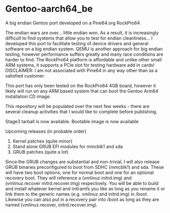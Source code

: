 # Gentoo-aarch64_be
A big endian Gentoo port developed on a Pine64.org RockPro64

The endian wars are over... little endian won. As a result, it is increasingly difficult to find systems that allow you to test for endian cleanliness...
I developed this port to facilitate testing of device drivers and general software on a big endian system. QEMU is another approach for big endian testing, however performance suffers greatly and many race conditions are harder to find. The RockPro64 platform is affordable and unlike other small ARM systems, it supports a PCIe slot for testing hardware add in cards! DISCLAIMER: I am not associated with Pine64 in any way other than as a satisfied customer.

This port has only been tested on the RockPro64 4GB board, however it likely will run on any ARM based system that can boot the Gentoo Arm64 installation CD image.

This repository will be populated over the next few weeks - there are several cleanup activities that I would like to complete before publishing.

Stage3 tarball is now available.
Bootable image is now available

Upcoming releases (in probable order)
  1) Kernel patches (quite minor)
  2) Stand alone GRUB EFI modules for mmcblk1 and sda
  3) GRUB patches (quite a lot)

Since the GRUB changes are substantial and non-trivial, I will also release GRUB binaries preconfigured to boot from SDHC (mmcblk1) and sda. These will have two boot options, one for normal boot and one for an optional recovery boot. They will reference a (vmlinuz initrd.img) and (vmlinuz.recover initrd.recover.img) respectively. You will be able to build and install whatever kernel and initramfs you like as long as you rename it or link them to the generic names (e.g. vmlinuz and initrd.img) in /boot. Likewise you can also put in a recovery pair into /boot as long as they are named (vmlinuz.recover, initrd.recover.img).

